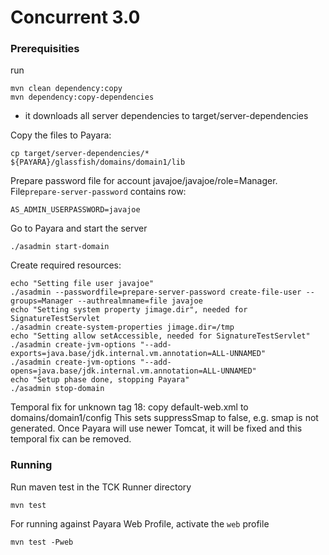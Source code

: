 # Concurrent 3.0

### Prerequisities

run

    mvn clean dependency:copy
    mvn dependency:copy-dependencies

* it downloads all server dependencies to target/server-dependencies

Copy the files to Payara:

	cp target/server-dependencies/* ${PAYARA}/glassfish/domains/domain1/lib

Prepare password file for account javajoe/javajoe/role=Manager. File`prepare-server-password` contains row:

	AS_ADMIN_USERPASSWORD=javajoe

Go to Payara and start the server

	./asadmin start-domain

Create required resources:

    echo "Setting file user javajoe"
    ./asadmin --passwordfile=prepare-server-password create-file-user --groups=Manager --authrealmname=file javajoe
    echo "Setting system property jimage.dir", needed for SignatureTestServlet
    ./asadmin create-system-properties jimage.dir=/tmp
    echo "Setting allow setAccessible, needed for SignatureTestServlet"
    ./asadmin create-jvm-options "--add-exports=java.base/jdk.internal.vm.annotation=ALL-UNNAMED"
    ./asadmin create-jvm-options "--add-opens=java.base/jdk.internal.vm.annotation=ALL-UNNAMED"
    echo "Setup phase done, stopping Payara"
    ./asadmin stop-domain

Temporal fix for unknown tag 18: copy default-web.xml to domains/domain1/config
This sets suppressSmap to false, e.g. smap is not generated. Once Payara will use newer Tomcat, it will be fixed
and this temporal fix can be removed.

### Running

Run maven test in the TCK Runner directory

    mvn test

For running against Payara Web Profile, activate the `web` profile

    mvn test -Pweb
